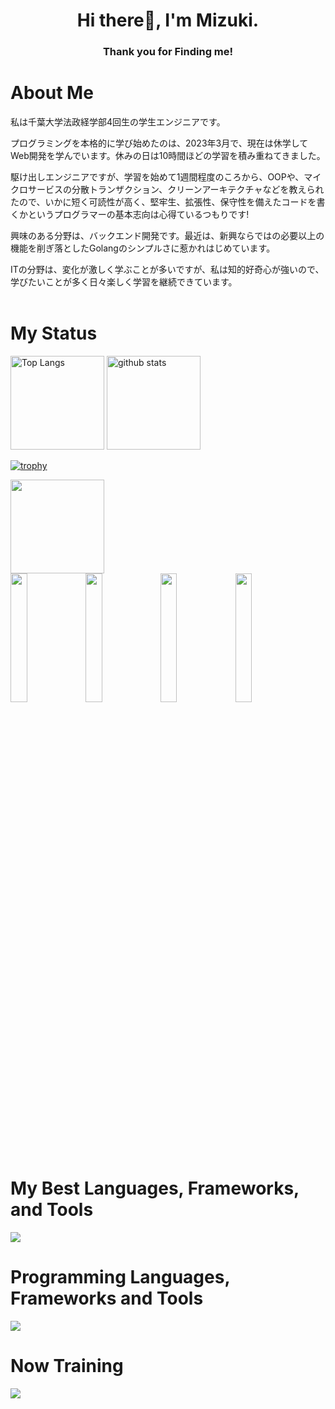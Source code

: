 
<h1 align="center"> 
Hi there👋, I'm Mizuki.
</h1>

<h3 align="center"> 
Thank you for Finding me!
</h3>

# About Me

私は千葉大学法政経学部4回生の学生エンジニアです。

プログラミングを本格的に学び始めたのは、2023年3月で、現在は休学してWeb開発を学んでいます。休みの日は10時間ほどの学習を積み重ねてきました。

駆け出しエンジニアですが、学習を始めて1週間程度のころから、OOPや、マイクロサービスの分散トランザクション、クリーンアーキテクチャなどを教えられたので、いかに短く可読性が高く、堅牢生、拡張性、保守性を備えたコードを書くかというプログラマーの基本志向は心得ているつもりです!

興味のある分野は、バックエンド開発です。最近は、新興ならではの必要以上の機能を削ぎ落としたGolangのシンプルさに惹かれはじめています。

ITの分野は、変化が激しく学ぶことが多いですが、私は知的好奇心が強いので、学びたいことが多く日々楽しく学習を継続できています。
<br><br>

# My Status

<p align="left"> 
  <img alt="Top Langs" height="150px" src="https://github-readme-stats.vercel.app/api/top-langs/?username=mizuki-sleeper&layout=compact&count_private=true&show_icons=true&theme=dracula" />
  <img alt="github stats" height="150px" src="https://github-readme-stats.vercel.app/api?username=mizuki-sleeper&count_private=true&show_icons=true&show_icons=true&theme=dracula" />
</p>

[![trophy](https://github-profile-trophy.vercel.app/?username=mizuki-sleeper&theme=dracula&column=7)](https://github.com/ryo-ma/github-profile-trophy)

 <p align="left"> 
  <img  height="150px" src="http://github-profile-summary-cards.vercel.app/api/cards/profile-details?username=mizuki-sleeper&theme=dracula" />
   <br/>

   <img  width="23%" src="http://github-profile-summary-cards.vercel.app/api/cards/repos-per-language?username=mizuki-sleeper&theme=dracula" />
   <img  width="23%" src="http://github-profile-summary-cards.vercel.app/api/cards/most-commit-language?username=mizuki-sleeper&theme=dracula" />
   <img  width="23%" src="http://github-profile-summary-cards.vercel.app/api/cards/stats?username=mizuki-sleeper&theme=dracula" />
   <img  width="23%" src="http://github-profile-summary-cards.vercel.app/api/cards/productive-time?username=mizuki-sleeper&theme=dracula&utcOffset=9" />
  </p>
  <br>

# My Best Languages, Frameworks, and Tools

<img src="https://skillicons.dev/icons?i=py,flask,go,js,ts,react,redux,html,css,sass,bootstrap,git,vscode" />
<br>

# Programming Languages, Frameworks and Tools

<img src="https://skillicons.dev/icons?i=py,flask,go,js,ts,react,redux,html,css,sass,bootstrap,materialui,sqlite,mysql,postgres,docker,firebase,aws,neovim,github,git,linux,postman,vscode,figma" />
<br>

# Now Training

<img src="https://skillicons.dev/icons?i=py,go,ts,react,redux,postgres,docker,aws" />
<br>

